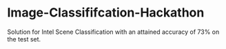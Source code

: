 # Image-Classififcation-Hackathon
Solution for Intel Scene Classification with an attained accuracy of 73% on the test set.
